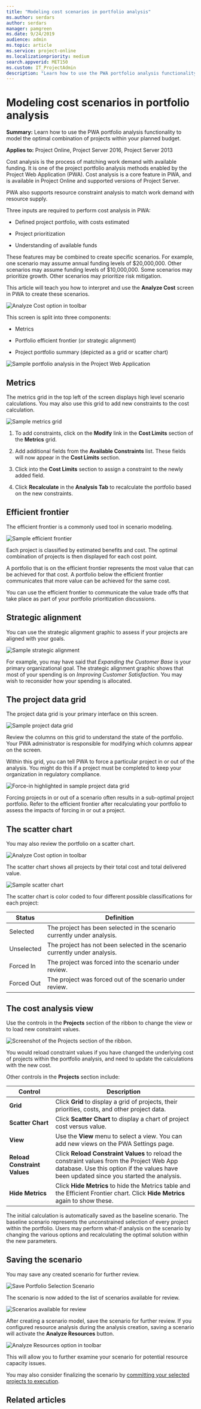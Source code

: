 ```yaml
---
title: "Modeling cost scenarios in portfolio analysis"
ms.author: serdars
author: serdars
manager: pamgreen
ms.date: 9/24/2019
audience: admin
ms.topic: article
ms.service: project-online
ms.localizationpriority: medium
search.appverid: MET150
ms.custom: IT_ProjectAdmin
description: "Learn how to use the PWA portfolio analysis functionality to model the optimal combination of projects within your planned budget."
---
```


# Modeling cost scenarios in portfolio analysis

**Summary:** Learn how to use the PWA portfolio analysis functionality to model the optimal combination of projects within your planned budget.

**Applies to:** Project Online, Project Server 2016, Project Server 2013

Cost analysis is the process of matching work demand with available funding. It is one of the project portfolio analysis methods enabled by the Project Web Application (PWA). Cost analysis is a core feature in PWA, and is available in Project Online and supported versions of Project Server.

PWA also supports resource constraint analysis to match work demand with resource supply.

Three inputs are required to perform cost analysis in PWA:

- Defined project portfolio, with costs estimated

- Project prioritization

- Understanding of available funds

These features may be combined to create specific scenarios. For example, one scenario may assume annual funding levels of $20,000,000. Other scenarios may assume funding levels of $10,000,000. Some scenarios may prioritize growth. Other scenarios may prioritize risk mitigation.

This article will teach you how to interpret and use the **Analyze Cost** screen in PWA to create these scenarios.

![Analyze Cost option in toolbar](media/11-image1.png)

This screen is split into three components:

- Metrics

- Portfolio efficient frontier (or strategic alignment)

- Project portfolio summary (depicted as a grid or scatter chart)

![Sample portfolio analysis in the Project Web Application](media/01-image1.png)

## Metrics

The metrics grid in the top left of the screen displays high level scenario calculations. You may also use this grid to add new constraints to the cost calculation.

![Sample metrics grid](media/11-image3.png)

1. To add constraints, click on the **Modify** link in the **Cost Limits** section of the **Metrics** grid.

2. Add additional fields from the **Available Constraints** list. These fields will now appear in the **Cost Limits** section.

3. Click into the **Cost Limits** section to assign a constraint to the newly added field.

4. Click **Recalculate** in the **Analysis Tab** to recalculate the portfolio based on the new constraints.

## Efficient frontier

The efficient frontier is a commonly used tool in scenario modeling.

![Sample efficient frontier](media/11-image4.png)

Each project is classified by estimated benefits and cost. The optimal combination of projects is then displayed for each cost point.

A portfolio that is on the efficient frontier represents the most value that can be achieved for that cost. A portfolio below the efficient frontier communicates that more value can be achieved for the same cost.

You can use the efficient frontier to communicate the value trade offs that take place as part of your portfolio prioritization discussions.

## Strategic alignment

You can use the strategic alignment graphic to assess if your projects are aligned with your goals.

![Sample strategic alignment](media/11-image5.png)

For example, you may have said that *Expanding the Customer Base* is your primary organizational goal. The strategic alignment graphic shows that most of your spending is on *Improving Customer Satisfaction*. You may wish to reconsider how your spending is allocated.

## The project data grid

The project data grid is your primary interface on this screen.

![Sample project data grid](media/11-image6.png)

Review the columns on this grid to understand the state of the portfolio. Your PWA administrator is responsible for modifying which columns appear on the screen.

Within this grid, you can tell PWA to force a particular project in or out of the analysis. You might do this if a project must be completed to keep your organization in regulatory compliance.

![Force-in highlighted in sample project data grid](media/11-image7.png)

Forcing projects in or out of a scenario often results in a sub-optimal project portfolio. Refer to the efficient frontier after recalculating your portfolio to assess the impacts of forcing in or out a project.

## The scatter chart

You may also review the portfolio on a scatter chart.

![Analyze Cost option in toolbar](media/11-image8.png)

The scatter chart shows all projects by their total cost and total delivered value.

![Sample scatter chart](media/11-image9.png)

The scatter chart is color coded to four different possible classifications for each project:

| Status     | Definition                                                                  |
| ---------- | --------------------------------------------------------------------------- |
| Selected   | The project has been selected in the scenario currently under analysis.     |
| Unselected | The project has not been selected in the scenario currently under analysis. |
| Forced In  | The project was forced into the scenario under review.                      |
| Forced Out | The project was forced out of the scenario under review.                    |

## The cost analysis view

Use the controls in the **Projects** section of the ribbon to change the view or to load new constraint values.

![Screenshot of the Projects section of the ribbon.](media/11-image10.png)

You would reload constraint values if you have changed the underlying cost of projects within the portfolio analysis, and need to update the calculations with the new cost.

Other controls in the **Projects** section include:

| **Control**                  | **Description**                                                                                                                                                                       |
| ---------------------------- | ------------------------------------------------------------------------------------------------------------------------------------------------------------------------------------- |
| **Grid**                     | Click **Grid** to display a grid of projects, their priorities, costs, and other project data.                                                                                        |
| **Scatter Chart**            | Click **Scatter Chart** to display a chart of project cost versus value.                                                                                                              |
| **View**                     | Use the **View** menu to select a view. You can add new views on the PWA Settings page.                                                                                               |
| **Reload Constraint Values** | Click **Reload Constraint Values** to reload the constraint values from the Project Web App database. Use this option if the values have been updated since you started the analysis. |
| **Hide Metrics**             | Click **Hide Metrics** to hide the Metrics table and the Efficient Frontier chart. Click **Hide Metrics** again to show these.                                                        |

The initial calculation is automatically saved as the baseline scenario. The baseline scenario represents the unconstrained selection of every project within the portfolio. Users may perform what-if analysis on the scenario by changing the various options and recalculating the optimal solution within the new parameters.

## Saving the scenario

You may save any created scenario for further review.

![Save Portfolio Selection Scenario](media/11-image11.png)

The scenario is now added to the list of scenarios available for review.

![Scenarios available for review](media/11-image12.png)

After creating a scenario model, save the scenario for further review. If you configured resource analysis during the analysis creation, saving a scenario will activate the **Analyze Resources** button.

![Analyze Resources option in toolbar](media/11-image13.png)

This will allow you to further examine your scenario for potential resource capacity issues.

You may also consider finalizing the scenario by [committing your selected projects to execution](committing-the-scenario.md).

## Related articles

